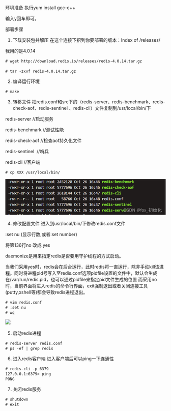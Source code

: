 ​

环境准备
执行yum install gcc-c++

输入y回车即可。

部署步骤
1. 下载安装包并解压
   在这个连接下招到你要部署的版本：Index of /releases/

我用的是4.0.14
```aidl
# wget http://download.redis.io/releases/redis-4.0.14.tar.gz

# tar -zxvf redis-4.0.14.tar.gz
```

2. 编译运行环境
```aidl
# make
```

3. 转移文件
   把redis.conf和src下的（redis-server、redis-benchmark、redis-check-aof、redis-sentinel 、redis-cli）文件复制到/usr/local/bin/下

redis-server //启动服务

redis-benchmark //测试性能

redis-check-aof //检查aof持久化文件

redis-sentinel  //哨兵

redis-cli //客户端
```aidl
# cp XXX /usr/local/bin/
```
![img.png](img/img.png)

4. 修改配置文件
进入到usr/local/bin/下修改redis.conf文件

:set nu (显示行数,或者:set number)

将第136行no 改成 yes

daemonize是用来指定redis是否要用守护线程的方式启动。

当我们采用yes时，redis会在后台运行，此时redis将一直运行，除非手动kill该进程。同时将进程pid号写入至redis.conf选项pidfile设置的文件中，默认会生成在/var/run/redis.pid，也可以通过pidfile来指定pid文件生成的位置
而采用no时，当前界面将进入redis的命令行界面，exit强制退出或者关闭连接工具(putty,xshell等)都会导致redis进程退出。
```aidl
# vim redis.conf
# :set nu
# wq
```
![](../../../../../../../../../AppData/Local/Temp/e2c33a34552f4b41bf073f9202a4447b.png)


5. 启动redis进程
```aidl
# redis-server redis.conf
# ps -ef | grep redis
```

6. 进入redis客户端
   进入客户端后可以ping一下连通性
```aidl
# redis-cli -p 6379
127.0.0.1:6379> ping
PONG
```


7. 关闭redis服务
```aidl
# shutdown
# exit
```



​